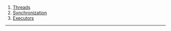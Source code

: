 1. [Threads](threads_java.md)
2. [Synchronization](synchronization_java.md)
3. [Executors](executors_java.md)
- - - 
